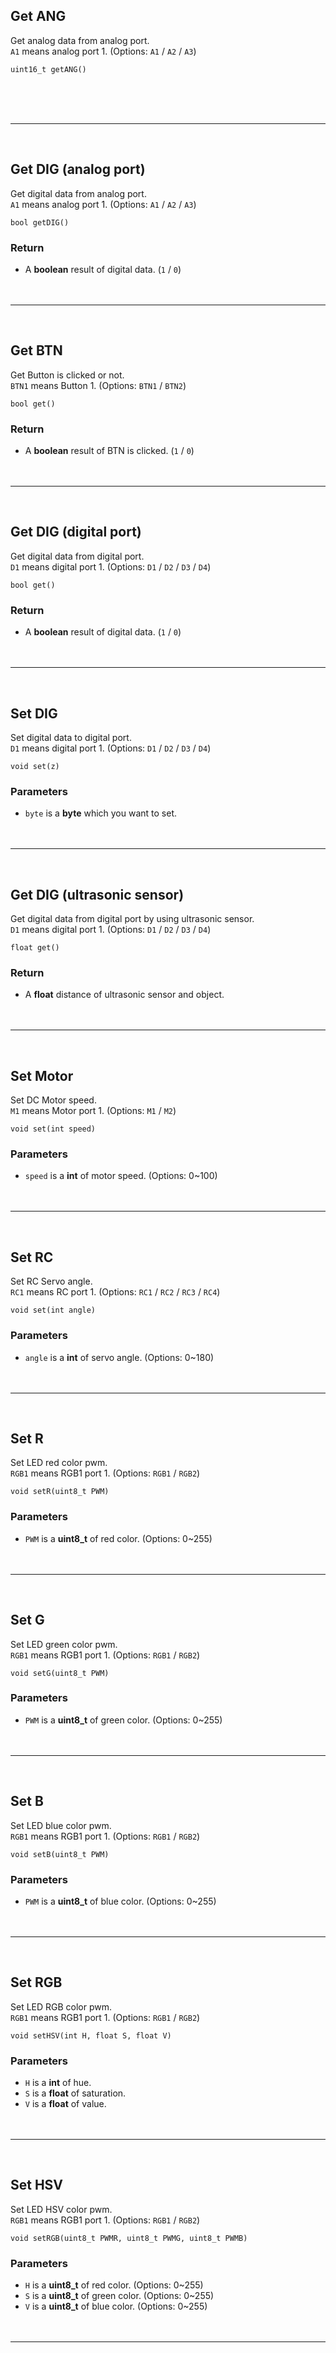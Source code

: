 ## Get ANG

Get analog data from analog port. <br />
  `A1` means analog port 1. (Options: `A1` / `A2` / `A3`)

```Arduino
uint16_t getANG()
```
<br /><br /><br />
***
<br />

## Get DIG (analog port)

Get digital data from analog port. <br />
  `A1` means analog port 1. (Options: `A1` / `A2` / `A3`)

```Arduino
bool getDIG()
```

### Return

- A **boolean** result of digital data. (`1` / `0`)
<br /><br /><br />
***
<br />

## Get BTN

Get Button is clicked or not. <br />
  `BTN1` means Button 1. (Options: `BTN1` / `BTN2`)

```Arduino
bool get()
```

### Return

- A **boolean** result of BTN is clicked. (`1` / `0`)
<br /><br /><br />
***
<br />

## Get DIG (digital port)

Get digital data from digital port. <br />
  `D1` means digital port 1. (Options: `D1` / `D2` / `D3` / `D4`)

```Arduino
bool get()
```

### Return

- A **boolean** result of digital data. (`1` / `0`)
<br /><br /><br />
***
<br />

## Set DIG

Set digital data to digital port. <br />
  `D1` means digital port 1. (Options: `D1` / `D2` / `D3` / `D4`)

```Arduino
void set(z)
```

### Parameters

- `byte` is a **byte** which you want to set.
<br /><br /><br />
***
<br />

## Get DIG (ultrasonic sensor)

Get digital data from digital port by using ultrasonic sensor. <br />
  `D1` means digital port 1. (Options: `D1` / `D2` / `D3` / `D4`)

```Arduino
float get()
```

### Return

- A **float**  distance of ultrasonic sensor and object.
<br /><br /><br />
***
<br />

## Set Motor

Set DC Motor speed. <br />
  `M1` means Motor port 1. (Options: `M1` / `M2`)

```Arduino
void set(int speed)
```
### Parameters

- `speed` is a **int** of motor speed. (Options: 0~100)
<br /><br /><br />
***
<br />

## Set RC

Set RC Servo angle. <br />
  `RC1` means RC port 1. (Options: `RC1` / `RC2` / `RC3` / `RC4`)

```Arduino
void set(int angle)
```
### Parameters

- `angle` is a **int** of servo angle. (Options: 0~180)
<br /><br /><br />
***
<br />

## Set R

Set LED red color pwm. <br />
  `RGB1` means RGB1 port 1. (Options: `RGB1` / `RGB2`)

```Arduino
void setR(uint8_t PWM)
```
### Parameters

- `PWM` is a **uint8_t** of red color. (Options: 0~255)
<br /><br /><br />
***
<br />

## Set G

Set LED green color pwm. <br />
  `RGB1` means RGB1 port 1. (Options: `RGB1` / `RGB2`)

```Arduino
void setG(uint8_t PWM)
```
### Parameters

- `PWM` is a **uint8_t** of green color. (Options: 0~255)
<br /><br /><br />
***
<br />

## Set B

Set LED blue color pwm. <br />
  `RGB1` means RGB1 port 1. (Options: `RGB1` / `RGB2`)

```Arduino
void setB(uint8_t PWM)
```
### Parameters

- `PWM` is a **uint8_t** of blue color. (Options: 0~255)
<br /><br /><br />
***
<br />

## Set RGB

Set LED RGB color pwm. <br />
  `RGB1` means RGB1 port 1. (Options: `RGB1` / `RGB2`)

```Arduino
void setHSV(int H, float S, float V)
```
### Parameters

- `H` is a **int** of hue.
- `S` is a **float** of saturation.
- `V` is a **float** of value.
<br /><br /><br />
***
<br />

## Set HSV

Set LED HSV color pwm. <br />
  `RGB1` means RGB1 port 1. (Options: `RGB1` / `RGB2`)

```Arduino
void setRGB(uint8_t PWMR, uint8_t PWMG, uint8_t PWMB)
```
### Parameters

- `H` is a **uint8_t** of red color. (Options: 0~255)
- `S` is a **uint8_t** of green color. (Options: 0~255)
- `V` is a **uint8_t** of blue color. (Options: 0~255)
<br /><br /><br />
***
<br />
